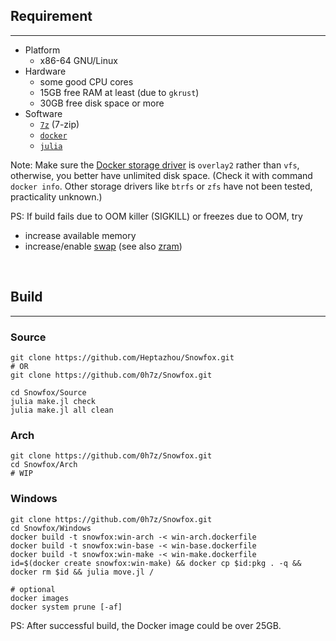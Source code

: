 
##	Requirement
*****
+	Platform
	-	x86-64 GNU/Linux
+	Hardware
	-	some good CPU cores
	-	15GB free RAM at least (due to `gkrust`)
	-	30GB free disk space or more
+	Software
	-	[`7z`][7z] (7-zip)
	-	[`docker`][dk]
	-	[`julia`][jl]

Note: Make sure the [Docker storage driver] is `overlay2` rather than `vfs`, otherwise, you better have unlimited disk space.
(Check it with command `docker info`. Other storage drivers like `btrfs` or `zfs` have not been tested, practicality unknown.)

PS: If build fails due to OOM killer (SIGKILL) or freezes due to OOM, try
+	increase available memory
+	increase/enable [swap] (see also [zram])

<br />

##	Build
*****

###	Source
```shell
git clone https://github.com/Heptazhou/Snowfox.git
# OR
git clone https://github.com/0h7z/Snowfox.git

cd Snowfox/Source
julia make.jl check
julia make.jl all clean
```

###	Arch
```shell
git clone https://github.com/0h7z/Snowfox.git
cd Snowfox/Arch
# WIP
```

###	Windows
```shell
git clone https://github.com/0h7z/Snowfox.git
cd Snowfox/Windows
docker build -t snowfox:win-arch -< win-arch.dockerfile
docker build -t snowfox:win-base -< win-base.dockerfile
docker build -t snowfox:win-make -< win-make.dockerfile
id=$(docker create snowfox:win-make) && docker cp $id:pkg . -q && docker rm $id && julia move.jl /

# optional
docker images
docker system prune [-af]
```
PS: After successful build, the Docker image could be over 25GB.

<br />

[Docker storage driver]: https://docs.docker.com/storage/storagedriver/select-storage-driver/

[swap]: https://wiki.archlinux.org/title/Swap
[zram]: https://wiki.archlinux.org/title/Zram

[7z]: https://aur.archlinux.org/packages/7-zip-full
[dk]: https://archlinux.org/packages/community/x86_64/docker/
[jl]: https://archlinux.org/packages/community/x86_64/julia/

